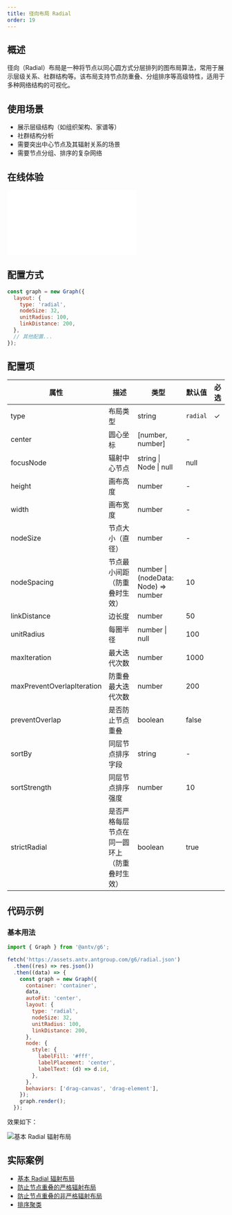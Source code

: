 ```yaml
---
title: 径向布局 Radial
order: 19
---
```


## 概述

径向（Radial）布局是一种将节点以同心圆方式分层排列的图布局算法，常用于展示层级关系、社群结构等。该布局支持节点防重叠、分组排序等高级特性，适用于多种网络结构的可视化。

## 使用场景

- 展示层级结构（如组织架构、家谱等）
- 社群结构分析
- 需要突出中心节点及其辐射关系的场景
- 需要节点分组、排序的复杂网络

## 在线体验

<embed src="@/common/api/layouts/radial.md"></embed>

## 配置方式

```js
const graph = new Graph({
  layout: {
    type: 'radial',
    nodeSize: 32,
    unitRadius: 100,
    linkDistance: 200,
  },
  // 其他配置...
});
```

## 配置项

| 属性                       | 描述                                         | 类型                                 | 默认值   | 必选 |
| -------------------------- | -------------------------------------------- | ------------------------------------ | -------- | ---- |
| type                       | 布局类型                                     | string                               | `radial` | ✓    |
| center                     | 圆心坐标                                     | [number, number]                     | -        |      |
| focusNode                  | 辐射中心节点                                 | string \| Node \| null               | null     |      |
| height                     | 画布高度                                     | number                               | -        |      |
| width                      | 画布宽度                                     | number                               | -        |      |
| nodeSize                   | 节点大小（直径）                             | number                               | -        |      |
| nodeSpacing                | 节点最小间距（防重叠时生效）                 | number \| (nodeData: Node) => number | 10       |      |
| linkDistance               | 边长度                                       | number                               | 50       |      |
| unitRadius                 | 每圈半径                                     | number \| null                       | 100      |      |
| maxIteration               | 最大迭代次数                                 | number                               | 1000     |      |
| maxPreventOverlapIteration | 防重叠最大迭代次数                           | number                               | 200      |      |
| preventOverlap             | 是否防止节点重叠                             | boolean                              | false    |      |
| sortBy                     | 同层节点排序字段                             | string                               | -        |      |
| sortStrength               | 同层节点排序强度                             | number                               | 10       |      |
| strictRadial               | 是否严格每层节点在同一圆环上（防重叠时生效） | boolean                              | true     |      |

## 代码示例

### 基本用法

```js
import { Graph } from '@antv/g6';

fetch('https://assets.antv.antgroup.com/g6/radial.json')
  .then((res) => res.json())
  .then((data) => {
    const graph = new Graph({
      container: 'container',
      data,
      autoFit: 'center',
      layout: {
        type: 'radial',
        nodeSize: 32,
        unitRadius: 100,
        linkDistance: 200,
      },
      node: {
        style: {
          labelFill: '#fff',
          labelPlacement: 'center',
          labelText: (d) => d.id,
        },
      },
      behaviors: ['drag-canvas', 'drag-element'],
    });
    graph.render();
  });
```

效果如下：

<img src="https://mdn.alipayobjects.com/huamei_qa8qxu/afts/img/A*d3P-RK4YCDYAAAAAAAAAAAAADmJ7AQ/original" alt="基本 Radial 辐射布局" style="max-width: 600px;" />

## 实际案例

- [基本 Radial 辐射布局](/examples/layout/radial/#basic)
- [防止节点重叠的严格辐射布局](/examples/layout/radial/#strict-prevent-overlap)
- [防止节点重叠的非严格辐射布局](/examples/layout/radial/#non-strict-prevent-overlap)
- [排序聚类](/examples/layout/radial/#cluster-sort)
